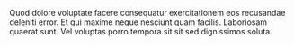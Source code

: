 Quod dolore voluptate facere consequatur exercitationem eos recusandae deleniti error. Et qui maxime neque nesciunt quam facilis. Laboriosam quaerat sunt. Vel voluptas porro tempora sit sit sed dignissimos soluta.